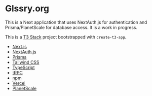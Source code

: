 # Glssry.org

This is a Next application that uses NextAuth.js for authentication and Prisma/PlanetScale for database access. It is a work in progress.

This is a [T3 Stack](https://create.t3.gg/) project bootstrapped with `create-t3-app`.

- [Next.js](https://nextjs.org)
- [NextAuth.js](https://next-auth.js.org)
- [Prisma](https://prisma.io)
- [Tailwind CSS](https://tailwindcss.com)
- [TypeScript](https://www.typescriptlang.org)
- [tRPC](https://trpc.io)
- [npm](https://www.npmjs.com)
- [Vercel](https://vercel.com)
- [PlanetScale](https://planetscale.com)